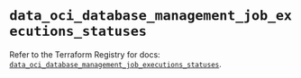 # `data_oci_database_management_job_executions_statuses`

Refer to the Terraform Registry for docs: [`data_oci_database_management_job_executions_statuses`](https://registry.terraform.io/providers/hashicorp/oci/7.19.0/docs/data-sources/database_management_job_executions_statuses).
